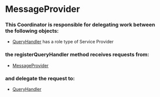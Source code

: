 # MessageProvider
### This Coordinator is responsible for delegating work between the following objects: 
* [QueryHandler](../ServiceProviders/QueryHandler.md) has a role type of Service Provider
### the registerQueryHandler method receives requests from:
* [MessageProvider](../Coordinators/MessageProvider.md) 
### and delegate the request to: 
* [QueryHandler](../ServiceProviders/QueryHandler.md) 


